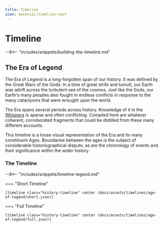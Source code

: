 ```yaml
---
title: Timeline
icon: material/timeline-text
---
```


# Timeline

--8<-- "includes/snippets/building-the-timeline.md"

## The Era of Legend 

The Era of Legend is a long-forgotten span of our history.
It was defined by the Great Wars of the Gods.
In a time of great strife and tumult, our Earth was adrift across the turbulent sea of the cosmos.
Just like the Gods, our Earth's many peoples also fought in endless conflicts in response to the many cataclysms that were wrought upon the world.

The Era spans several periods across history.
Knowledge of it in the [Whispers](../starlit-abyss.md#the-whispers) is sparse and often conflicting.
Compiled here are whatever coherent, corroborated fragments that could be distilled from these many different accounts.

This timeline is a loose visual representation of the Era and its many constituent Ages.
Boundaries between the ages is the subject of considerable historiographical dispute, as are the chronology of events and their significance within the wider history.

### The Timeline

--8<-- "includes/snippets/timeline-legend.md"

=== "Short Timeline"

    [timeline class="history-timeline" center (docs/assets/timelines/age-of-legend/short.json)]

=== "Full Timeline"

    [timeline class="history-timeline" center (docs/assets/timelines/age-of-legend/full.json)]

</div>
